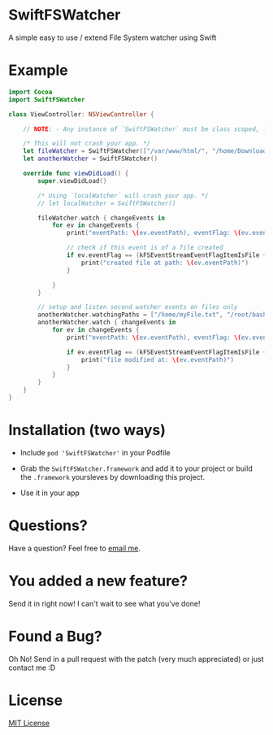 # SwiftFSWatcher
A simple easy to use / extend File System watcher using Swift

# Example

```swift
import Cocoa
import SwiftFSWatcher

class ViewController: NSViewController {

    // NOTE: - Any instance of `SwiftFSWatcher` must be class scoped, like below:

    /* This will not crash your app. */
    let fileWatcher = SwiftFSWatcher(["/var/www/html/", "/home/Downloads/"])
    let anotherWatcher = SwiftFSWatcher()

    override func viewDidLoad() {
        super.viewDidLoad()

        /* Using `localWatcher` will crash your app. */
        // let localWatcher = SwiftFSWatcher()

        fileWatcher.watch { changeEvents in
            for ev in changeEvents {
                print("eventPath: \(ev.eventPath), eventFlag: \(ev.eventFlag), eventId: \(ev.eventId)")

                // check if this event is of a file created
                if ev.eventFlag == (kFSEventStreamEventFlagItemIsFile + kFSEventStreamEventFlagItemCreated) {
                    print("created file at path: \(ev.eventPath)")
                }

            }
        }

        // setup and listen second watcher events on files only
        anotherWatcher.watchingPaths = ["/home/myFile.txt", "/root/bash_session.txt"]
        anotherWatcher.watch { changeEvents in
            for ev in changeEvents {
                print("eventPath: \(ev.eventPath), eventFlag: \(ev.eventFlag), eventId: \(ev.eventId)")

                if ev.eventFlag == (kFSEventStreamEventFlagItemIsFile + kFSEventStreamEventFlagItemInodeMetaMod + kFSEventStreamEventFlagItemModified) {
                    print("file modified at: \(ev.eventPath)")
                }
            }
        }
    }
}
```
# Installation (two ways)

+ Include `pod 'SwiftFSWatcher'` in your Podfile

+ Grab the `SwiftFSWatcher.framework` and add it to your project or build the `.framework` yoursleves by downloading this project.

+ Use it in your app

# Questions?

Have a question? Feel free to <a href="mailto:hello@gurinderhans.me?Subject=SwiftFSWatcher-Github" target="_top">email me</a>.

# You added a new feature?

Send it in right now! I can't wait to see what you've done!

# Found a Bug?

Oh No! Send in a pull request with the patch (very much appreciated) or just contact me :D

# License

[MIT License](http://opensource.org/licenses/MIT) 
